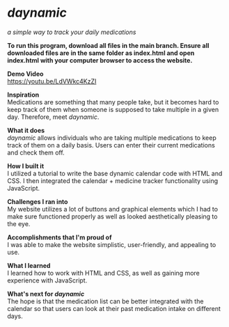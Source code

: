 # _daynamic_
_a simple way to track your daily medications_

**To run this program, download all files in the main branch. Ensure all downloaded files are in the same folder as index.html and open index.html with your computer browser to access the website.**

**Demo Video**\
https://youtu.be/LdVWkc4KzZI

**Inspiration**\
Medications are something that many people take, but it becomes hard to keep track of them when someone is supposed to take multiple in a given day. Therefore, meet _daynamic_.

**What it does**\
_daynamic_ allows individuals who are taking multiple medications to keep track of them on a daily basis. Users can enter their current medications and check them off.

**How I built it**\
I utilized a tutorial to write the base dynamic calendar code with HTML and CSS. I then integrated the calendar + medicine tracker functionality using JavaScript.

**Challenges I ran into**\
My website utilizes a lot of buttons and graphical elements which I had to make sure functioned properly as well as looked aesthetically pleasing to the eye.

**Accomplishments that I'm proud of**\
I was able to make the website simplistic, user-friendly, and appealing to use.

**What I learned**\
I learned how to work with HTML and CSS, as well as gaining more experience with JavaScript.

**What's next for _daynamic_**\
The hope is that the medication list can be better integrated with the calendar so that users can look at their past medication intake on different days.
